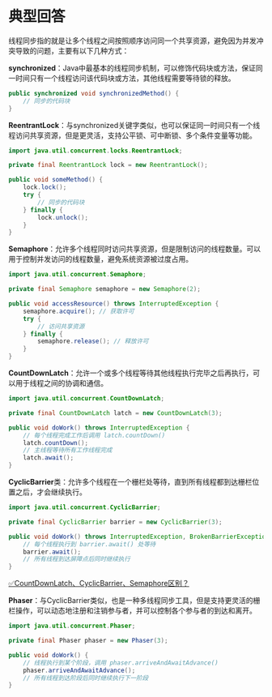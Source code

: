 # 典型回答


线程同步指的就是让多个线程之间按照顺序访问同一个共享资源，避免因为并发冲突导致的问题，主要有以下几种方式：



**synchronized**：Java中最基本的线程同步机制，可以修饰代码块或方法，保证同一时间只有一个线程访问该代码块或方法，其他线程需要等待锁的释放。



```java
public synchronized void synchronizedMethod() {
    // 同步的代码块
}

```



**ReentrantLock**：与synchronized关键字类似，也可以保证同一时间只有一个线程访问共享资源，但是更灵活，支持公平锁、可中断锁、多个条件变量等功能。



```java
import java.util.concurrent.locks.ReentrantLock;

private final ReentrantLock lock = new ReentrantLock();

public void someMethod() {
    lock.lock();
    try {
        // 同步的代码块
    } finally {
        lock.unlock();
    }
}

```



**Semaphore**：允许多个线程同时访问共享资源，但是限制访问的线程数量。可以用于控制并发访问的线程数量，避免系统资源被过度占用。



```java
import java.util.concurrent.Semaphore;

private final Semaphore semaphore = new Semaphore(2);

public void accessResource() throws InterruptedException {
    semaphore.acquire(); // 获取许可
    try {
        // 访问共享资源
    } finally {
        semaphore.release(); // 释放许可
    }
}

```



**CountDownLatch**：允许一个或多个线程等待其他线程执行完毕之后再执行，可以用于线程之间的协调和通信。



```java
import java.util.concurrent.CountDownLatch;

private final CountDownLatch latch = new CountDownLatch(3);

public void doWork() throws InterruptedException {
    // 每个线程完成工作后调用 latch.countDown()
    latch.countDown();
    // 主线程等待所有工作线程完成
    latch.await();
}

```



**CyclicBarrier**类：允许多个线程在一个栅栏处等待，直到所有线程都到达栅栏位置之后，才会继续执行。



```java
import java.util.concurrent.CyclicBarrier;

private final CyclicBarrier barrier = new CyclicBarrier(3);

public void doWork() throws InterruptedException, BrokenBarrierException {
    // 每个线程执行到 barrier.await() 处等待
    barrier.await();
    // 所有线程到达屏障点后同时继续执行
}

```



[✅CountDownLatch、CyclicBarrier、Semaphore区别？](https://www.yuque.com/hollis666/qyhor6/bkx0d6)



**Phaser**：与CyclicBarrier类似，也是一种多线程同步工具，但是支持更灵活的栅栏操作，可以动态地注册和注销参与者，并可以控制各个参与者的到达和离开。



```java
import java.util.concurrent.Phaser;

private final Phaser phaser = new Phaser(3);

public void doWork() {
    // 线程执行到某个阶段，调用 phaser.arriveAndAwaitAdvance()
    phaser.arriveAndAwaitAdvance();
    // 所有线程到达阶段后同时继续执行下一阶段
}

```



